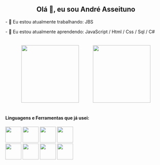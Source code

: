 <h2 style="text-align: center">Olá 👋, eu sou André Asseituno</h2>

<link rel="stylesheet" href="https://cdn.jsdelivr.net/gh/devicons/devicon@v2.15.1/devicon.min.css">
          
<p>- 🔭 Eu estou atualmente trabalhando: JBS</p>
<p>- 🌱 Eu estou atualmente aprendendo: JavaScript / Html / Css / Sql / C#</p>
<div style="text-align: center">
  <img
    height="180em"
    src="https://github-readme-stats.vercel.app/api?username=andreasseituno&show_icons=true&theme=dracula&include_all_commits=true&count_private=true"
    style="margin: 20px"
  />
  <img
    height="180em"
    src="https://github-readme-stats.vercel.app/api/top-langs/?username=andreasseituno&layout=compact&langs_count=7&theme=dracula"
    style="margin: 20px"
  />
</div>
<h4>Linguagens e Ferramentas que já usei:</h4>

<div style="display: inline_block">
<img src="https://cdn.jsdelivr.net/gh/devicons/devicon/icons/html5/html5-original.svg" height= "50px"/>
<img src="https://cdn.jsdelivr.net/gh/devicons/devicon/icons/css3/css3-original.svg" height= "50px"/>
<img src="https://cdn.jsdelivr.net/gh/devicons/devicon/icons/javascript/javascript-original.svg" height= "50px"/>
<img src="https://cdn.jsdelivr.net/gh/devicons/devicon/icons/vscode/vscode-original.svg" height= "50px"/>
  </br>
<img src="https://cdn.jsdelivr.net/gh/devicons/devicon/icons/docker/docker-original.svg" height= "50px"/>
<img src="https://cdn.jsdelivr.net/gh/devicons/devicon/icons/postgresql/postgresql-original.svg" height= "50px"/>     
<img src="https://cdn.jsdelivr.net/gh/devicons/devicon/icons/csharp/csharp-original.svg" height= "50px"/>
<img src="https://cdn.jsdelivr.net/gh/devicons/devicon/icons/visualstudio/visualstudio-plain.svg" height= "50px"/> 
</div>
